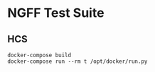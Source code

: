# NGFF Test Suite

## HCS

```
docker-compose build
docker-compose run --rm t /opt/docker/run.py
```
